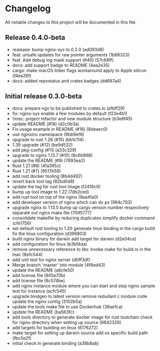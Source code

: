 # Changelog

All notable changes to this project will be documented in this file.


## Release 0.4.0-beta
 * realease:                                                                                                         bump nginx-sys to 0.2.0                                    (ad093d8)
 * feat:                                                                                                             unsafe updates for raw pointer arguments                   (1b88323)
 * feat:                                                                                                             Add debug log mask support (#40)                           (57c68ff)
 * docs:                                                                                                             add support badge to README                                (4aa2e35)
 * cargo:                                                                                                            make macOS linker flags workaround apply to Apple silicon  (f4ea26f)
 * docs:                                                                                                             added repostatus and crates badges                         (dd687a4)

 ## Initial release 0.3.0-beta
 * docs:                                                                                                             prepare ngx to be published to crates.io                   (a1bff29)
 * fix:                                                                                                              nginx-sys enable a few modules by default                  (f23e4b1)
 *  !misc:                                                                                                           project refactor and new module structure                  (b3e8f45)
 * update README (#18)                                                                                               (d2c0b3a)
 * Fix usage example in README (#16)                                                                                 (8deaec0)
 * use nginxinc namespace                                                                                            (9bb9ef6)
 * upgrade to rust 1.26 (#15)                                                                                        (bbfc114)
 * 1.39 upgrade (#12)                                                                                                (be9d532)
 * add pkg-config (#11)                                                                                              (a33c329)
 * upgrade to nginx 1.13.7 (#10)                                                                                     (8c6b968)
 * update the README (#9)                                                                                            (7693ea2)
 * Rust 1.21 (#8)                                                                                                    (4fa395c)
 * Rust 1.21 (#7)                                                                                                    (9517b56)
 * add rust docker tooling                                                                                           (8b4d492)
 * revert back tool tag                                                                                              (82bd0d6)
 * update the tag for rust tool image                                                                                (f2418c0)
 * bump up tool image to 1.22                                                                                        (7db2ced)
 * add rust tool on top of the nginx                                                                                 (9aa4fa0)
 * add developer version of nginx which can do ps                                                                    (994c703)
 * upgrade nginx to 1.13.5 bump up cargo version number respectively separate out nginx make file                    (7095777)
 * consolidate makefile by reducing duplicates simplify docker command                                               (cfe1756)
 * set default rust  tooling to 1.20 generate linux binding in the cargo build fix the linux configuration           (d396803)
 * build nginx binary for darwin add target for darwin                                                               (d2e04ce)
 * add configuration for linux                                                                                       (b3bf4da)
 * remove unnecessary reference to libc invoke make for build.rs in the mac                                          (8e1c544)
 * add unit test for nginx server                                                                                    (d0ff3df)
 * Merge branch 'master' into module                                                                                 (4f6ed43)
 * update the README                                                                                                 (a8cfe50)
 * add license file                                                                                                  (805e70b)
 * add license file                                                                                                  (8c574be)
 * add nginx instance module where you can start and stop nginx sample test for instance                             (acfc545)
 * upgrade bindgen to latest version remove redudant c module code update the nginx config                           (3102b5a)
 * update the tools make file to use Dockerhub                                                                       (36ae1ca)
 * update the README                                                                                                 (ba563fc)
 * add tools directory to generate docker image for rust toolchain check for nginx directory when setting up source  (6842329)
 * add targets for building on linux                                                                                 (6176272)
 * make target for setting up darwin source add os specific build path                                               (fbc5e2f)
 * initial check in generate binding                                                                                 (a38b8ab)


